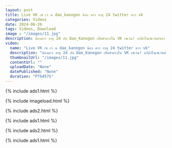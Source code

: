```yaml
---
layout: post
title: Live VK เซ เว่ น dao_kanogon น้อง ดาว อายุ 24 twitter ดาว vk
categories: Videos
date: 2024-06-26
tags: Videos, Download
image : "/images/11.jpg"
description: น้องดาว อายุ 24 กับ Dao_Kanogon เปิดตัวแรงใน VK เซเว่น! แก้ผ้าในเซเว่นทำเอา Twitter ลุกเป็นไฟ!"
video:
  name: "Live VK เซ เว่ น dao_kanogon น้อง ดาว อายุ 24 twitter ดาว vk"
  description: "น้องดาว อายุ 24 กับ Dao_Kanogon เปิดตัวแรงใน VK เซเว่น! แก้ผ้าในเซเว่นทำเอา Twitter ลุกเป็นไฟ!"
  thumbnailUrl: "/images/11.jpg"
  contentUrl: ""
  uploadDate: "None"
  datePublished: "None"
  duration: "PT6457S"
---
```

{% include ads1.html %}

{% include imageload.html %}

{% include ads2.html %}

{% include ads1.html %}

{% include ads2.html %}

{% include ads1.html %}
